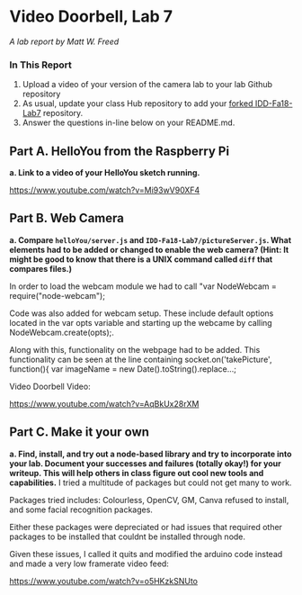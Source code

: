 # Video Doorbell, Lab 7

*A lab report by Matt W. Freed*

### In This Report

1. Upload a video of your version of the camera lab to your lab Github repository
1. As usual, update your class Hub repository to add your [forked IDD-Fa18-Lab7](/FAR-Lab/IDD-Fa18-Lab7) repository.
1. Answer the questions in-line below on your README.md.

## Part A. HelloYou from the Raspberry Pi

**a. Link to a video of your HelloYou sketch running.**

https://www.youtube.com/watch?v=Mi93wV90XF4


## Part B. Web Camera

**a. Compare `helloYou/server.js` and `IDD-Fa18-Lab7/pictureServer.js`. What elements had to be added or changed to enable the web camera? (Hint: It might be good to know that there is a UNIX command called `diff` that compares files.)**

In order to load the webcam module we had to call "var NodeWebcam = require("node-webcam");

Code was also added for webcam setup. These include default options located in the var opts variable and starting up the webcame by calling NodeWebcam.create(opts);.

Along with this, functionality on the webpage had to be added. This functionality can be seen at the line containing socket.on('takePicture', function(){ var imageName = new Date().toString().replace...;


Video Doorbell Video:

https://www.youtube.com/watch?v=AqBkUx28rXM


## Part C. Make it your own

**a. Find, install, and try out a node-based library and try to incorporate into your lab. Document your successes and failures (totally okay!) for your writeup. This will help others in class figure out cool new tools and capabilities.**
I tried a multitude of packages but could not get many to work.

Packages tried includes:
Colourless,
OpenCV,
GM,
Canva refused to install,
and some facial recognition packages.

Either these packages were depreciated or had issues that required other packages to be installed that couldnt be installed through node.


Given these issues, I called it quits and modified the arduino code instead and made a very low framerate video feed:

https://www.youtube.com/watch?v=o5HKzkSNUto
